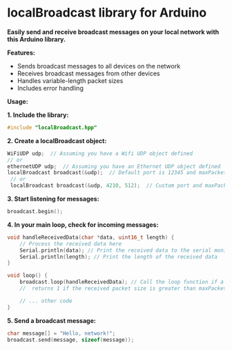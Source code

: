 # localBroadcast library for Arduino

**Easily send and receive broadcast messages on your local network with this Arduino library.**

**Features:**

- Sends broadcast messages to all devices on the network
- Receives broadcast messages from other devices
- Handles variable-length packet sizes
- Includes error handling

**Usage:**

**1. Include the library:**

   ```c++
   #include "localBroadcast.hpp"
   ```

**2. Create a localBroadcast object:**

   ```c++
   WiFiUDP udp;  // Assuming you have a Wifi UDP object defined
   // or
   ethernetUDP udp;  // Assuming you have an Ethernet UDP object defined
   localBroadcast broadcast(&udp);  // Default port is 12345 and maxPacketSize is 255
    // or
    localBroadcast broadcast(&udp, 4210, 512);  // Custom port and maxPacketSize
   ```

**3. Start listening for messages:**

   ```c++
   broadcast.begin();
   ```

**4. In your main loop, check for incoming messages:**

   ```c++
   void handleReceivedData(char *data, uint16_t length) {
       // Process the received data here
       Serial.println(data); // Print the received data to the serial monitor
       Serial.println(length); // Print the length of the received data
   }

   void loop() {
       broadcast.loop(handleReceivedData); // Call the loop function if a message is received
       //  returns 1 if the received packet size is greater than maxPacketSize and 0 if not

       // ... other code
   }
   ```

**5. Send a broadcast message:**

   ```c++
   char message[] = "Hello, network!";
   broadcast.send(message, sizeof(message));
   ```
